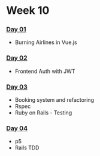 # Week 10

### ​[Day 01​](day-01.md)

* Burning Airlines in Vue.js

### [Day 02](day-02.md)

* Frontend Auth with JWT

### [Day 03](day-03.md)

* Booking system and refactoring
* Rspec
* Ruby on Rails - Testing

### [Day 04](day-04.md)

* p5
* Rails TDD



